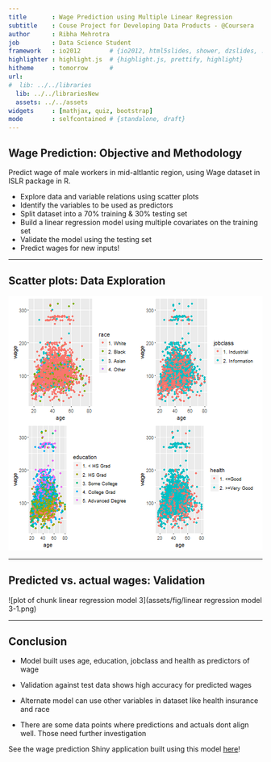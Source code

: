 ```yaml
---
title       : Wage Prediction using Multiple Linear Regression
subtitle    : Couse Project for Developing Data Products - @Coursera
author      : Ribha Mehrotra
job         : Data Science Student
framework   : io2012        # {io2012, html5slides, shower, dzslides, ...}
highlighter : highlight.js  # {highlight.js, prettify, highlight}
hitheme     : tomorrow      # 
url:
#  lib: ../../libraries
  lib: ../../librariesNew
  assets: ../../assets
widgets     : [mathjax, quiz, bootstrap]
mode        : selfcontained # {standalone, draft}
---
```


## Wage Prediction: Objective and Methodology

Predict wage of male workers in mid-altlantic region, using Wage dataset in ISLR package in R. 

- Explore data and variable relations using scatter plots
- Identify the variables to be used as predictors
- Split dataset into a 70% training & 30% testing set
- Build a linear regression model using multiple covariates on the training set 
- Validate the model using the testing set
- Predict wages for new inputs! 

---

## Scatter plots: Data Exploration

![plot of chunk plots](assets/fig/plots-1.png)

---

## Predicted vs. actual wages: Validation



![plot of chunk linear regression model 3](assets/fig/linear regression model 3-1.png)

---

## Conclusion

- Model built uses age, education, jobclass and health as predictors of wage

- Validation against test data shows high accuracy for predicted wages

- Alternate model can use other variables in dataset like health insurance and race

- There are some data points where predictions and actuals dont align well. Those need further investigation

See the wage prediction Shiny application built using this model [here](https://ribham.shinyapps.io/shiny/)!

